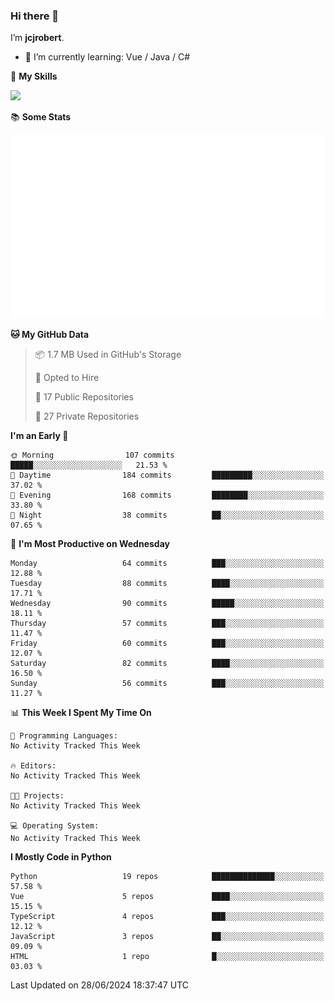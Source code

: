 ### Hi there 👋

I’m **jcjrobert**.

- 🌱 I’m currently learning: Vue / Java / C#

🌟 **My Skills**

![](https://img.shields.io/badge/-Python-3e74a2?style=flat-square&logo=Python&logoColor=fff)

📚 **Some Stats**

![](https://github.com/jcjrobert/github-stats/blob/master/generated/overview.svg)

<!--START_SECTION:waka-->
**🐱 My GitHub Data** 

> 📦 1.7 MB Used in GitHub's Storage 
 > 
> 💼 Opted to Hire
 > 
> 📜 17 Public Repositories 
 > 
> 🔑 27 Private Repositories 
 > 
**I'm an Early 🐤** 

```text
🌞 Morning                107 commits         █████░░░░░░░░░░░░░░░░░░░░   21.53 % 
🌆 Daytime                184 commits         █████████░░░░░░░░░░░░░░░░   37.02 % 
🌃 Evening                168 commits         ████████░░░░░░░░░░░░░░░░░   33.80 % 
🌙 Night                  38 commits          ██░░░░░░░░░░░░░░░░░░░░░░░   07.65 % 
```
📅 **I'm Most Productive on Wednesday** 

```text
Monday                   64 commits          ███░░░░░░░░░░░░░░░░░░░░░░   12.88 % 
Tuesday                  88 commits          ████░░░░░░░░░░░░░░░░░░░░░   17.71 % 
Wednesday                90 commits          █████░░░░░░░░░░░░░░░░░░░░   18.11 % 
Thursday                 57 commits          ███░░░░░░░░░░░░░░░░░░░░░░   11.47 % 
Friday                   60 commits          ███░░░░░░░░░░░░░░░░░░░░░░   12.07 % 
Saturday                 82 commits          ████░░░░░░░░░░░░░░░░░░░░░   16.50 % 
Sunday                   56 commits          ███░░░░░░░░░░░░░░░░░░░░░░   11.27 % 
```


📊 **This Week I Spent My Time On** 

```text
💬 Programming Languages: 
No Activity Tracked This Week

🔥 Editors: 
No Activity Tracked This Week

🐱‍💻 Projects: 
No Activity Tracked This Week

💻 Operating System: 
No Activity Tracked This Week
```

**I Mostly Code in Python** 

```text
Python                   19 repos            ██████████████░░░░░░░░░░░   57.58 % 
Vue                      5 repos             ████░░░░░░░░░░░░░░░░░░░░░   15.15 % 
TypeScript               4 repos             ███░░░░░░░░░░░░░░░░░░░░░░   12.12 % 
JavaScript               3 repos             ██░░░░░░░░░░░░░░░░░░░░░░░   09.09 % 
HTML                     1 repo              █░░░░░░░░░░░░░░░░░░░░░░░░   03.03 % 
```




 Last Updated on 28/06/2024 18:37:47 UTC
<!--END_SECTION:waka-->
